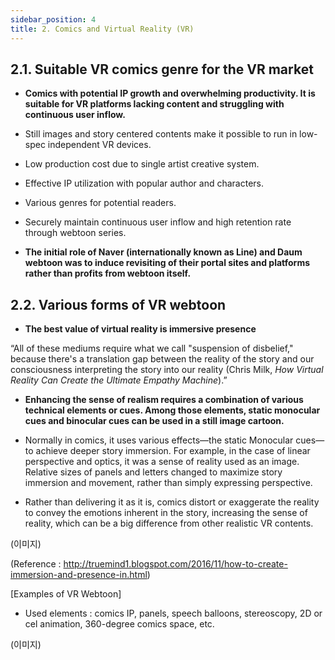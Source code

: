 ```yaml
---
sidebar_position: 4
title: 2. Comics and Virtual Reality (VR)
---
```


## 2.1.  Suitable VR comics genre for the VR market

- **Comics with potential IP growth and overwhelming productivity. It is suitable for VR platforms lacking content and struggling with continuous user inflow.** 
- Still images and story centered contents make it possible to run in low-spec  independent VR devices.
- Low production cost due to single artist creative system.
- Effective IP utilization with popular author and characters.
- Various genres for potential readers.
- Securely maintain continuous user inflow and high retention rate through webtoon series.

- **The initial role of Naver (internationally known as Line) and Daum webtoon was to induce revisiting of their portal sites and platforms rather than profits from webtoon itself.** 

## 2.2. Various forms of VR webtoon
- **The best value of virtual reality is immersive presence**

“All of these mediums require what we call "suspension of disbelief," because there's a translation gap between the reality of the story and our consciousness interpreting the story into our reality (Chris Milk, <i>How Virtual Reality Can Create the Ultimate Empathy Machine</i>).”

- **Enhancing the sense of realism requires a combination of various technical elements or cues. Among those elements, static monocular cues and binocular cues can be used in a still image cartoon.**

-  Normally in comics, it uses various effects—the static Monocular cues—to achieve deeper story immersion. For example, in the case of linear perspective and optics, it was a sense of reality used as an image. Relative sizes of panels and letters changed to maximize story immersion and movement, rather than simply expressing perspective.

- Rather than delivering it as it is, comics distort or exaggerate the reality to convey the emotions inherent in the story, increasing the sense of reality, which can be a big difference from other realistic VR contents.


(이미지)

(Reference : http://truemind1.blogspot.com/2016/11/how-to-create-immersion-and-presence-in.html)        

[Examples of VR Webtoon]

- Used elements : comics IP, panels, speech balloons, stereoscopy, 2D or cel animation, 360-degree comics space, etc.

(이미지)

